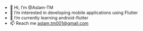 - 👋 Hi, I’m @Aslam-TM
- 👀 I’m interested in developing mobile applications using Flutter 
- 🌱 I’m currently learning android-flutter
- 📫 Reach me aslam.tm001@gmail.com 

<!---
Aslam-TM/Aslam-TM is a ✨ special ✨ repository because its `README.md` (this file) appears on your GitHub profile.
You can click the Preview link to take a look at your changes.
--->
